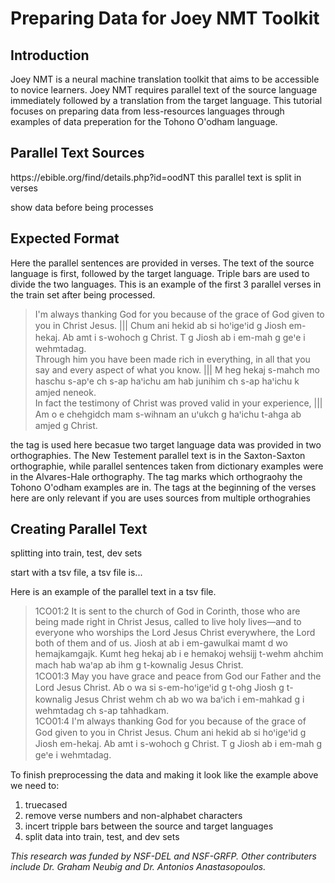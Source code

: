 <h1>Preparing Data for Joey NMT Toolkit</h1>

<h2>Introduction</h2>
  <p>Joey NMT is a neural machine translation toolkit that aims to be accessible to novice learners.
Joey NMT requires parallel text of the source language immediately followed by a translation from the target language. This tutorial focuses on preparing data from less-resources languages through examples of data preperation for the Tohono O'odham language.</p>

<h2> Parallel Text Sources</h2>  
  <p>https://ebible.org/find/details.php?id=oodNT
this parallel text is split in verses</p>
<p>show data before being processes</p>

<h2> Expected Format</h2>
  <p>Here the parallel sentences are provided in verses. The text of the source language is first, followed by the target language. Triple bars are used to divide the two languages. This is an example of the first 3 parallel verses in the train set after being processed. </p>
  <blockquote> <sax> I'm always thanking God for you because of the grace of God given to you in Christ Jesus. ||| Chum ani hekid ab si hoꞌigeꞌid g Jiosh em-hekaj. Ab amt i s-wohoch g Christ. T g Jiosh ab i em-mah g geꞌe i wehmtadag. <br>
<sax> Through him you have been made rich in everything, in all that you say and every aspect of what you know. ||| M heg hekaj s-mahch mo haschu s-apꞌe ch s-ap haꞌichu am hab junihim ch s-ap haꞌichu k amjed neneok. <br>
<sax> In fact the testimony of Christ was proved valid in your experience, ||| Am o e chehgidch mam s-wihnam an uꞌukch g haꞌichu t-ahga ab amjed g Christ.</blockquote>
  <p>the tag <sax> is used here becasue two target language data was provided in two orthographies. The New Testement parallel text is in the Saxton-Saxton orthographie, while parallel sentences taken from dictionary examples were in the Alvares-Hale orthography. The tag marks which orthograohy the Tohono O'odham examples are in. The tags at the beginning of the verses here are only relevant if you are uses sources from multiple orthograhies</blockquote>
  
<h2> Creating Parallel Text</h2>  
  
  <p>splitting into train, test, dev sets</p>
  <p>start with a tsv file, a tsv file is...</p>
  <p>Here is an example of the parallel text in a tsv file.</p>
  <blockquote> 1CO01:2	It is sent to the church of God in Corinth, those who are being made right in Christ Jesus, called to live holy lives—and to everyone who worships the Lord Jesus Christ everywhere, the Lord both of them and of us.  Jiosh at ab i em-gawulkai mamt d wo hemajkamgajk. Kumt heg hekaj ab i e hemakoj wehsijj t-wehm ahchim mach hab waꞌap ab ihm g t-kownalig Jesus Christ.<br> 
1CO01:3	May you have grace and peace from God our Father and the Lord Jesus Christ.  	Ab o wa si s-em-hoꞌigeꞌid g t-ohg Jiosh g t-kownalig Jesus Christ wehm ch ab wo wa baꞌich i em-mahkad g i wehmtadag ch s-ap tahhadkam.<br> 
1CO01:4	I'm always thanking God for you because of the grace of God given to you in Christ Jesus.  	Chum ani hekid ab si hoꞌigeꞌid g Jiosh em-hekaj. Ab amt i s-wohoch g Christ. T g Jiosh ab i em-mah g geꞌe i wehmtadag.</blockquote>
<p>To finish preprocessing the data and making it look like the example above we need to:</p> 
<ol>
<li>truecased</li>
<li>remove verse numbers and non-alphabet characters</li>
<li>incert tripple bars between the source and target languages</li>
<li>split data into train, test, and dev sets</li>  
</ol>


<i>This research was funded by NSF-DEL and NSF-GRFP. Other contributers include Dr. Graham Neubig and Dr. Antonios Anastasopoulos.<i/>
